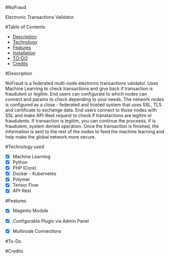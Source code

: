 #NoFraud

Electronic Transactions Validator. 

#Table of Contents

* [Description](https://github.com/onticsoluciones/nofraud#description)
* [Technology](https://github.com/onticsoluciones/nofraud#technology-used)
* [Features](https://github.com/onticsoluciones/nofraud#features)
* [Installation](https://github.com/onticsoluciones/nofraud/blob/master/doc/installation.md)
* [TO-DO](https://github.com/onticsoluciones/nofraud#to-do)
* [Credits](https://github.com/onticsoluciones/nofraud#credits)


#Description

NoFraud is a federated multi-node electronic transactions validator. Uses Machine Learning to check transactions and give back if transaction is fraudulent or legitim. End users can configurate to which nodes can connect and params to check depending to your needs. The network nodes is configured as a close - federated and trusted system that uses SSL, TLS and certificate to exchange data. End users connect to those nodes with SSL and make API-Rest request to check if transtactions are legitim or fraudulents. If transaction is legitim, you can continue the proceess, if is fraudulent, system denied operation. Once the transaction is finished, the information is sent to the rest of the nodes to feed the machine learning and help make the global network more secure.

#Technology used

- [x] Machine Learning
- [x] Python
- [x] PHP (Core)
- [x] Docker - Kubernetes
- [x] Polymer
- [x] Tensor Flow
- [x] API-Rest

#Features

- [x] Magento Module
- [x] Configurable Plugin via Admin Panel
- [x] Multinode Connections



#To-Do

#Credits


